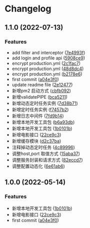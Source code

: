 # Changelog
## 1.1.0 (2022-07-13)


### Features

* add filter and interceptor ([7e4993f](https://gitee.com/avandax/nest-mongoose-demo/commit/7e4993f266b18f2cb8b8e2432c3e456ddcc3b857))
* add login and profile api ([5908ce9](https://gitee.com/avandax/nest-mongoose-demo/commit/5908ce9fd08c7d176f50b4260b842a6ae37f3bf0))
* encrypt production.yml ([2c1fac7](https://gitee.com/avandax/nest-mongoose-demo/commit/2c1fac7ba0ddae50a686361a70bcf7f91ec11340))
* encrypt production.yml ([48d8dc4](https://gitee.com/avandax/nest-mongoose-demo/commit/48d8dc45357c86641c684a2354068fa13c2b57c7))
* encrypt production.yml ([b2178e6](https://gitee.com/avandax/nest-mongoose-demo/commit/b2178e6658e5fb83b6bf12cf3ea3fd5217334322))
* first commit ([a04e3f0](https://gitee.com/avandax/nest-mongoose-demo/commit/a04e3f0e6bde60568736197a1be3f4d9fb8bc8ae))
* update readme file ([2e12477](https://gitee.com/avandax/nest-mongoose-demo/commit/2e12477a2485d134a657e024e0bab401128a1954))
* 新增pm2 启动方式 ([cbfb092](https://gitee.com/avandax/nest-mongoose-demo/commit/cbfb09210941bd6fc46b0812cdba3413beb9da5b))
* 新增validatePIPE ([bca5211](https://gitee.com/avandax/nest-mongoose-demo/commit/bca5211457bee7be42e870f1e5ac1fdfd50f796e))
* 新增动态定时任务实例 ([7d38b71](https://gitee.com/avandax/nest-mongoose-demo/commit/7d38b718851f3c9dd02042a1553f3b7466b5b2ec))
* 新增定时任务实例 ([f7457b2](https://gitee.com/avandax/nest-mongoose-demo/commit/f7457b2c7a02f9ac36982670a23944b77782ed34))
* 新增日志中间件 ([7fd9b14](https://gitee.com/avandax/nest-mongoose-demo/commit/7fd9b144a76615aac72994969cbaafffffa7ee21))
* 新增本地开发工具包 ([b6a93db](https://gitee.com/avandax/nest-mongoose-demo/commit/b6a93db9707e6b1ca1fc1fb7d5f72e09b6f99a65))
* 新增本地开发工具包 ([1b0101b](https://gitee.com/avandax/nest-mongoose-demo/commit/1b0101b24c07028cd90087ca6084253938787725))
* 新增电影接口 ([22ce9c3](https://gitee.com/avandax/nest-mongoose-demo/commit/22ce9c375688fb0bfaf336ba9d4e25e97ec59713))
* 新增缓存模块 ([d2c37ba](https://gitee.com/avandax/nest-mongoose-demo/commit/d2c37ba9646c4eef5b427033843561fd90a05050))
* 注释掉动态定时任务 ([4c89996](https://gitee.com/avandax/nest-mongoose-demo/commit/4c89996f11c9fddb402bce3a07193e3a94afcf84))
* 调整host,port 取值方式 ([15aba37](https://gitee.com/avandax/nest-mongoose-demo/commit/15aba37ed6b57f906c72f5f6f8675b77895fd34c))
* 调整服务封装和请求方式 ([82eccd7](https://gitee.com/avandax/nest-mongoose-demo/commit/82eccd75eafbfa0f385475673ace7f740c74e99b))
* 调整配置动态化 ([6e61ab6](https://gitee.com/avandax/nest-mongoose-demo/commit/6e61ab6017ba9e40d7430c0ef9bca495cc07f2ba))

## 1.0.0 (2022-05-14)


### Features

* 新增本地开发工具包 ([1b0101b](https://gitee.com/avandax/nest-mongoose-demo/commit/1b0101b24c07028cd90087ca6084253938787725))
* 新增电影接口 ([22ce9c3](https://gitee.com/avandax/nest-mongoose-demo/commit/22ce9c375688fb0bfaf336ba9d4e25e97ec59713))
* first commit ([a04e3f0](https://gitee.com/avandax/nest-mongoose-demo/commit/a04e3f0e6bde60568736197a1be3f4d9fb8bc8ae))

